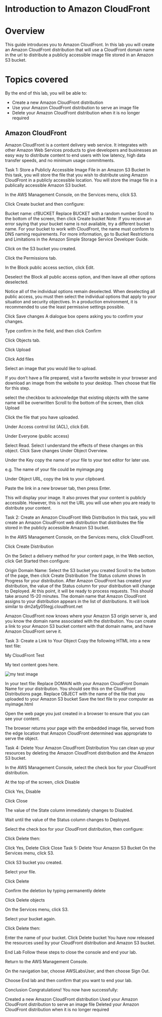# Introduction to Amazon CloudFront

# Overview
This guide introduces you to Amazon CloudFront. In this lab you will create an Amazon CloudFront distribution that will use a CloudFront domain name in the url to distribute a publicly accessible image file stored in an Amazon S3 bucket.

# Topics covered
By the end of this lab, you will be able to:

* Create a new Amazon CloudFront distribution
* Use your Amazon CloudFront distribution to serve an image file
* Delete your Amazon CloudFront distribution when it is no longer required

## Amazon CloudFront

Amazon CloudFront is a content delivery web service. It integrates with other Amazon Web Services products to give developers and businesses an easy way to distribute content to end users with low latency, high data transfer speeds, and no minimum usage commitments.

Task 1: Store a Publicly Accessible Image File in an Amazon S3 Bucket
In this task, you will store the file that you wish to distribute using Amazon CloudFront in a publicly accessible location. You will store the image file in a publically accessible Amazon S3 bucket.

In the AWS Management Console, on the Services menu, click S3.

Click Create bucket and then configure:

Bucket name: 
cfBUCKET
Replace BUCKET with a random number
Scroll to the bottom of the screen, then click Create bucket
Note: If you receive an error saying that your bucket name is not available, try a different bucket name. For your bucket to work with CloudFront, the name must conform to DNS naming requirements. For more information, go to Bucket Restrictions and Limitations in the Amazon Simple Storage Service Developer Guide.

Click on the S3 bucket you created.

Click the Permissions tab.

In the Block public access section, click Edit.

Deselect the Block all public access option, and then leave all other options deselected.

 Notice all of the individual options remain deselected. When deselecting all public access, you must then select the individual options that apply to your situation and security objectives. In a production environment, it is recommended to use the least permissive settings possible.

Click Save changes
A dialogue box opens asking you to confirm your changes.

Type 
confirm
 in the field, and then click Confirm

Click Objects tab.

Click Upload

Click Add files

Select an image that you would like to upload.

If you don’t have a file prepared, visit a favorite website in your browser and download an image from the website to your desktop. Then choose that file for this step.

select the checkbox to acknowledge that existing objects with the same name will be overwritten
Scroll to the bottom of the screen, then click Upload

Click the file that you have uploaded.

Under Access control list (ACL), click Edit.

Under Everyone (public access)

Select  Read.
Select  I understand the effects of these changes on this object.
Click Save changes
Under Object Overview.

Under the Key copy the name of your file to your text editor for later use.

e.g. The name of your file could be myimage.png

Under Object URL, copy the link to your clipboard.

Paste the link in a new browser tab, then press Enter.

This will display your image. It also proves that your content is publicly accessible. However, this is not the URL you will use when you are ready to distribute your content.

Task 2: Create an Amazon CloudFront Web Distribution
In this task, you will create an Amazon CloudFront web distribution that distributes the file stored in the publicly accessible Amazon S3 bucket.

In the AWS Management Console, on the Services menu, click CloudFront.

Click Create Distribution

On the Select a delivery method for your content page, in the Web section, click Get Started then configure:

Origin Domain Name: Select the S3 bucket you created
Scroll to the bottom of the page, then click Create Distribution
The Status column shows  In Progress for your distribution. After Amazon CloudFront has created your distribution, the value of the Status column for your distribution will change to Deployed. At this point, it will be ready to process requests. This should take around 15-20 minutes. The domain name that Amazon CloudFront assigns to your distribution appears in the list of distributions. It will look similar to dm2afjy05tegj.cloudfront.net

Amazon CloudFront now knows where your Amazon S3 origin server is, and you know the domain name associated with the distribution. You can create a link to your Amazon S3 bucket content with that domain name, and have Amazon CloudFront serve it.

Task 3: Create a Link to Your Object
Copy the following HTML into a new text file:

<html>
<head>My CloudFront Test</head>
<body>
<p>My text content goes here.</p>
<p><img src="http://DOMAIN/OBJECT" alt="my test image" /></p>
</body>
</html>
In your text file:
Replace DOMAIN with your Amazon CloudFront Domain Name for your distribution. You should see this on the CloudFront Distributions page.
Replace OBJECT with the name of the file that you uploaded to your Amazon S3 bucket
Save the text file to your computer as 
myimage.html

Open the web page you just created in a browser to ensure that you can see your content.

The browser returns your page with the embedded image file, served from the edge location that Amazon CloudFront determined was appropriate to serve the object.

Task 4: Delete Your Amazon CloudFront Distribution
You can clean up your resources by deleting the Amazon CloudFront distribution and the Amazon S3 bucket.

In the AWS Management Console, select the check box  for your CloudFront distribution.

At the top of the screen, click Disable

Click Yes, Disable

Click Close

The value of the State column immediately changes to Disabled.

Wait until the value of the Status column changes to Deployed.

Select the check box  for your CloudFront distribution, then configure:

Click Delete then:

Click Yes, Delete
Click Close
Task 5: Delete Your Amazon S3 Bucket
On the Services menu, click S3.

Click S3 bucket you created.

Select  your file.

Click Delete

Confirm the deletion by typing 
permanently delete

Click Delete objects

On the Services menu, click S3.

Select your bucket again.

Click Delete then:

Enter the name of your bucket.
Click Delete bucket
You have now released the resources used by your CloudFront distribution and Amazon S3 bucket.

End Lab
Follow these steps to close the console and end your lab.

Return to the AWS Management Console.

On the navigation bar, choose AWSLabsUser, and then choose Sign Out.

Choose End lab and then confirm that you want to end your lab.

Conclusion
 Congratulations! You now have successfully:

Created a new Amazon CloudFront distribution
Used your Amazon CloudFront distribution to serve an image file
Deleted your Amazon CloudFront distribution when it is no longer required
